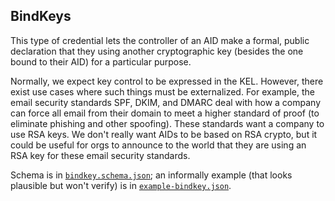## BindKeys

This type of credential lets the controller of an AID make a formal, public declaration that they using another cryptographic key (besides the one bound to their AID) for a particular purpose.

Normally, we expect key control to be expressed in the KEL. However, there exist use cases where such things must be externalized. For example, the email security standards SPF, DKIM, and DMARC deal with how a company can force all email from their domain to meet a higher standard of proof (to eliminate phishing and other spoofing). These standards want a company to use RSA keys. We don't really want AIDs to be based on RSA crypto, but it could be useful for orgs to announce to the world that they are using an RSA key for these email security standards.

Schema is in [`bindkey.schema.json`](bindkey.schema.json); an informally example (that looks plausible but won't verify) is in [`example-bindkey.json`](example-bindkey.json).